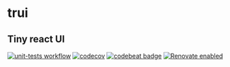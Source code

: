 # trui
## Tiny react UI

[![unit-tests workflow](https://github.com/JVPhase/trui/actions/workflows/unit-tests.yml/badge.svg)](https://github.com/JVPhase/trui/actions/workflows/unit-tests.yml)
[![codecov](https://codecov.io/gh/JVPhase/trui/branch/main/graph/badge.svg?token=XUC9G1MQ9C)](https://codecov.io/gh/JVPhase/trui)
[![codebeat badge](https://codebeat.co/badges/e20f1095-2003-4733-b1eb-90a75b311fb8)](https://codebeat.co/projects/github-com-jvphase-trui-main)
[![Renovate enabled](https://img.shields.io/badge/renovate-enabled-brightgreen.svg)](https://renovatebot.com/)